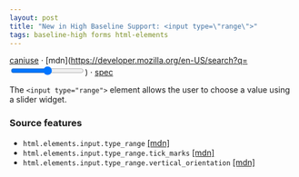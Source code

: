 ```yaml
---
layout: post
title: "New in High Baseline Support: <input type=\"range\">"
tags: baseline-high forms html-elements
---
```


[caniuse](https://caniuse.com/?search=input-range) · [mdn](https://developer.mozilla.org/en-US/search?q=<input type="range">) · [spec](https://html.spec.whatwg.org/multipage/input.html#range-state-(type=range))

The `<input type="range">` element allows the user to choose a value using a slider widget.

### Source features

- ``html.elements.input.type_range`` [[mdn]](https://developer.mozilla.org/en-US/search?q=html.elements.input.type_range)
- ``html.elements.input.type_range.tick_marks`` [[mdn]](https://developer.mozilla.org/en-US/search?q=html.elements.input.type_range.tick_marks)
- ``html.elements.input.type_range.vertical_orientation`` [[mdn]](https://developer.mozilla.org/en-US/search?q=html.elements.input.type_range.vertical_orientation)
